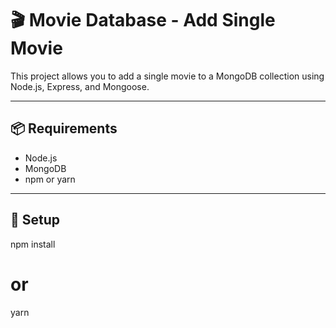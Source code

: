 # 🎬 Movie Database - Add Single Movie

This project allows you to add a single movie to a MongoDB collection using Node.js, Express, and Mongoose.

---

## 📦 Requirements

- Node.js
- MongoDB
- npm or yarn

---

## 🚀 Setup



npm install
# or
yarn
